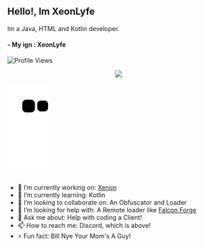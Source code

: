 ## Hello!, Im XeonLyfe

Im a Java, HTML and Kotlin developer.

#### - My ign : XeonLyfe

![Profile Views](https://komarev.com/ghpvc/?username=xeonlyfe)

<p align="center">
<img src="https://discord.c99.nl/widget/theme-3/766795322391134208.png"></img>

![github contribution grid snake animation](https://raw.githubusercontent.com/XeonLyfe/XeonLyfe/output/github-contribution-grid-snake.svg)

##

- 🔭 I’m currently working on: [Xenon](https://github.com/XenonUtilityDevelopment)
- 🌱 I’m currently learning: Kotlin
- 👯 I’m looking to collaborate on: An Obfuscator and Loader
- 🤔 I’m looking for help with: A Remote loader like [Falcon Forge](https://github.com/x4e/falcon-forge)
- 💬 Ask me about: Help with coding a Client!
- 📫 How to reach me: Discord, which is above!
- ⚡ Fun fact: Bill Nye Your Mom's A Guy!
